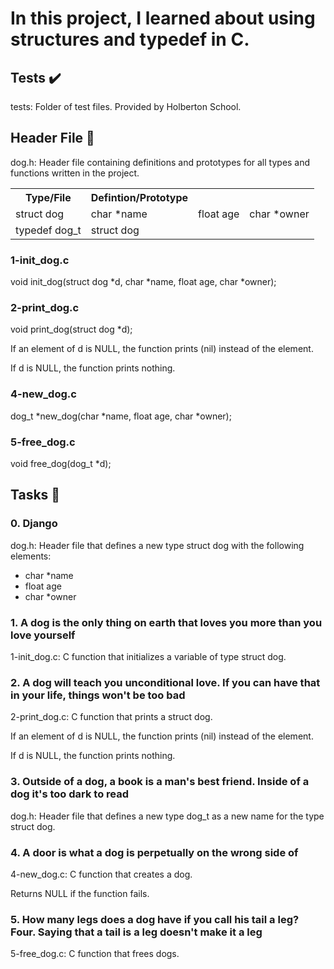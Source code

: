 <!DOCTYPE html>
<html>
<head>
  <title>C - Structures, typedef</title>
</head>
<body>
  <h1>In this project, I learned about using structures and typedef in C.</h1>

  <h2>Tests ✔️</h2>
  <p>tests: Folder of test files. Provided by Holberton School.</p>

  <h2>Header File 📁</h2>
  <p>dog.h: Header file containing definitions and prototypes for all types and functions written in the project.</p>

  <table>
    <tr>
      <th>Type/File</th>
      <th>Defintion/Prototype</th>
    </tr>
    <tr>
      <td>struct dog</td>
      <td>char *name</td>
      <td>float age</td>
      <td>char *owner</td>
    </tr>
    <tr>
      <td>typedef dog_t</td>
      <td>struct dog</td>
    </tr>
  </table>

  <h3>1-init_dog.c</h3>
  <p>void init_dog(struct dog *d, char *name, float age, char *owner);</p>

  <h3>2-print_dog.c</h3>
  <p>void print_dog(struct dog *d);</p>
  <p>If an element of d is NULL, the function prints (nil) instead of the element.</p>
  <p>If d is NULL, the function prints nothing.</p>

  <h3>4-new_dog.c</h3>
  <p>dog_t *new_dog(char *name, float age, char *owner);</p>

  <h3>5-free_dog.c</h3>
  <p>void free_dog(dog_t *d);</p>

  <h2>Tasks 📃</h2>
  <h3>0. Django</h3>
  <p>dog.h: Header file that defines a new type struct dog with the following elements:</p>
  <ul>
    <li>char *name</li>
    <li>float age</li>
    <li>char *owner</li>
  </ul>

  <h3>1. A dog is the only thing on earth that loves you more than you love yourself</h3>
  <p>1-init_dog.c: C function that initializes a variable of type struct dog.</p>

  <h3>2. A dog will teach you unconditional love. If you can have that in your life, things won't be too bad</h3>
  <p>2-print_dog.c: C function that prints a struct dog.</p>
  <p>If an element of d is NULL, the function prints (nil) instead of the element.</p>
  <p>If d is NULL, the function prints nothing.</p>

  <h3>3. Outside of a dog, a book is a man's best friend. Inside of a dog it's too dark to read</h3>
  <p>dog.h: Header file that defines a new type dog_t as a new name for the type struct dog.</p>

  <h3>4. A door is what a dog is perpetually on the wrong side of</h3>
  <p>4-new_dog.c: C function that creates a dog.</p>
  <p>Returns NULL if the function fails.</p>

  <h3>5. How many legs does a dog have if you call his tail a leg? Four. Saying that a tail is a leg doesn't make it a leg</h3>
  <p>5-free_dog.c: C function that frees dogs.</p>
</body>
</html>
